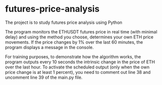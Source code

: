# futures-price-analysis
The project is to study futures price analysis using Python

The program monitors the ETHUSDT futures price in real time 
(with minimal delay) and using the method you choose, determines 
your own ETH price movements. If the price changes by 1% over the last 60 minutes, 
the program displays a message in the console.

For training purposes, to demonstrate how the algorithm works, 
the program outputs every 10 seconds the intrinsic change in the price of ETH 
over the last hour. To activate the scheduled output (only when the own price 
change is at least 1 percent), you need to comment out line 38 
and uncomment line 39 of the main.py file.
